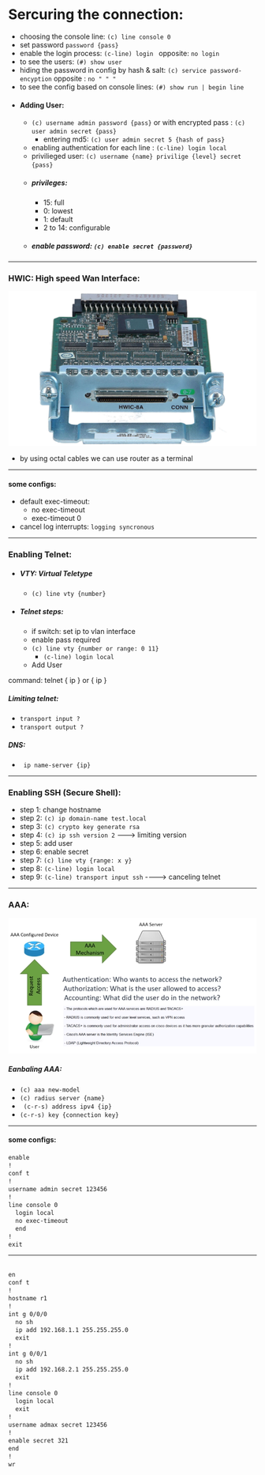 # Sercuring the connection:
 - choosing the console line: ` (c) line console 0 `
 - set password `password {pass}`
 - enable the login process: `(c-line) login ` opposite: `no login`
 - to see the users: `(#) show user`
 - hiding the password in config by hash & salt: `(c) service password-encyption` opposite : `no " " "`
 - to see the config based on console lines: `(#) show run | begin line`
 - ####  Adding User:
    - `(c) username admin password {pass}` or with encrypted pass : `(c) user admin secret {pass} `
       - entering md5: `(c) user admin secret 5 {hash of pass}`
    - enabling authentication for each line : `(c-line) login local `
    - privilieged user: `(c) username {name} privilige {level} secret {pass} `
    - ##### privileges:
        - 15: full
        - 0: lowest
        - 1: default
        - 2 to 14: configurable
    - ##### enable password: `(c) enable secret {password}`

----------------------------------------------------------------------------------
### HWIC: High speed Wan Interface:
![hwic](./pic/hwic.jpg)

- by using octal cables we can use router as a terminal

-----------------------------------------------------------------------------------

#### some configs:
-  default exec-timeout:
   - no exec-timeout
   - exec-timeout 0
- cancel log interrupts: `logging syncronous` 

-----------------------------------------------------------------------------------
### Enabling Telnet:
- ##### VTY: Virtual Teletype
   - `(c) line vty {number}`
- ##### Telnet steps:
   - if switch: set ip to vlan interface
   - enable pass required
   - `(c) line vty {number or range: 0 11}`
      - `(c-line) login local`
   - Add User
  
 command: telnet { ip } or { ip }


 ##### Limiting telnet:
 - `transport input ?`
 - `transport output ?`

##### DNS: 
- ` ip name-server {ip}`

----------------------------------------------------------------------------
### Enabling SSH (Secure Shell):
- step 1: change hostname
- step 2: `(c) ip domain-name test.local`
- step 3: `(c) crypto key generate rsa`
- step 4: `(c) ip ssh version 2` ---> limiting version
- step 5: add user
- step 6: enable secret
- step 7: `(c) line vty {range: x y}`
- step 8: `(c-line) login local`
- step 9: `(c-line) transport input ssh` ----> canceling telnet
-----------------------------------------------------------------------------
### AAA:
![s](./pic/aaa.png)
##### Eanbaling AAA:
- `(c) aaa new-model`
- `(c) radius server {name}`
- ` (c-r-s) address ipv4 {ip}`
- `(c-r-s) key {connection key}`

-----------------------------------------------------------------------------
#### some configs:

```cisco
enable
!
conf t
!
username admin secret 123456
!
line console 0
  login local
  no exec-timeout
  end
!
exit 
```

----------------------------------------------------------------------------------

```cisco

en
conf t
!
hostname r1
!
int g 0/0/0
  no sh
  ip add 192.168.1.1 255.255.255.0
  exit
!
int g 0/0/1
  no sh
  ip add 192.168.2.1 255.255.255.0
  exit
!
line console 0
  login local
  exit
!
username admax secret 123456
!
enable secret 321
end
!
wr
```
